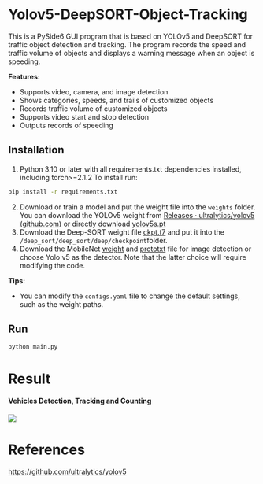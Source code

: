 # Yolov5-DeepSORT-Object-Tracking
This is a PySide6 GUI program that is based on YOLOv5 and DeepSORT for traffic object detection and tracking. The program records the speed and traffic volume of objects and displays a warning message when an object is speeding.

**Features:**
* Supports video, camera, and image detection
* Shows categories, speeds, and trails of customized objects
* Records traffic volume of customized objects
* Supports video start and stop detection
* Outputs records of speeding

## Installation
1. Python 3.10 or later with all requirements.txt dependencies installed, including torch>=2.1.2 To install run:
```bash
pip install -r requirements.txt
```
2. Download or train a model and put the weight file into the `weights` folder. You can download the YOLOv5 weight from [Releases · ultralytics/yolov5 (github.com)](https://github.com/ultralytics/yolov5/releases) or directly download [yolov5s.pt](https://drive.google.com/file/d/1GboqAYsnlnf4_XNm2Uy9uK5mnLcu21l1/view?usp=drive_link)
3. Download the Deep-SORT weight file [ckpt.t7](https://drive.google.com/file/d/1GcJciXMqUss4PW8tFl18vb0ctE7yjmz7/view?usp=drive_link) and put it into the `/deep_sort/deep_sort/deep/checkpoint`folder.
4. Download the MobileNet [weight](https://drive.google.com/file/d/1A35lVW_TKQZKXRGImCjZE3gqfT9b1JDm/view?usp=drive_link) and [prototxt](https://drive.google.com/file/d/1sznXIHi1PEj3H94Xqb0j008HRrRaCLS2/view?usp=drive_link) file for image detection or choose Yolo v5 as the detector. Note that the latter choice will require modifying the code.

**Tips:**
- You can modify the `configs.yaml` file to change the default settings, such as the weight paths.

## Run

```bash
python main.py
```

# Result
#### Vehicles Detection, Tracking and Counting 
![](./imgs/demo.png)

# References
https://github.com/ultralytics/yolov5